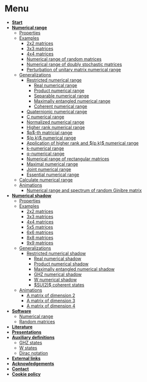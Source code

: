 Menu
====

-   **[Start](start)**
-   **[Numerical range](numerical-range)**
    -   [Properties](/numerical-range/properties)
    -   [Examples](/numerical-range/examples)
        -   [2x2 matrices](/numerical-range/examples/2x2)
        -   [3x3 matrices](/numerical-range/examples/3x3)
        -   [4x4 matrices](/numerical-range/examples/4x4)
        -   [Numerical range of random
            matrices](/numerical-range/examples/ginibre)
        -   [Numerical range of doubly stochastic
            matrices](/numerical-range/examples/numerical-range-of-doubly-stochastic-matrices)
        -   [Perturbation of unitary matrix numerical
            range](/numerical-range/generalizations/c-perturbation-of-unitary-matrix-numerical-range)
    -   [Generalizations](/numerical-range/generalizations)
        -   [Restricted numerical
            range](/numerical-range/generalizations/restricted-numerical-range)
            -   [Real numerical
                range](/numerical-range/generalizations/restricted-numerical-range/real-numerical-range)
            -   [Product numerical
                range](/numerical-range/generalizations/restricted-numerical-range/product-numerical-range)
            -   [Separable numerical
                range](/numerical-range/generalizations/restricted-numerical-range/separable-numerical-range)
            -   [Maximally entangled numerical
                range](/numerical-range/generalizations/restricted-numerical-range/maximally-entangled-numerical-range)
            -   [Coherent numerical
                range](/numerical-range/generalizations/restricted-numerical-range/coherent-numerical-range)
        -   [Quaternionic numerical
            range](/numerical-range/generalizations/quaternionic-numerical-range)
        -   [C numerical
            range](/numerical-range/generalizations/c-numerical-range)
        -   [Normalized numerical
            range](/numerical-range/generalizations/normalized-numerical-range)
        -   [Higher rank numerical
            range](/numerical-range/generalizations/higher-rank-numerical-range)
        -   [\$p\$-th matricial
            range](/numerical-range/generalizations/p-th-matricial-range)
        -   [\$(p,k)\$ numerical
            range](/numerical-range/generalizations/p-k-numerical-range)
        -   [Application of higher rank and \$(p,k)\$ numerical
            range](/numerical-range/generalizations/application-of-higher-rank-and-p-k-numerical-range)
        -   [k-numerical
            range](/numerical-range/generalizations/k-numerical-range)
        -   [q-numerical
            range](/numerical-range/generalizations/q-numerical-range)
        -   [Numerical range of rectangular
            matrices](/numerical-range/generalizations/numerical-range-of-a-with-respect-to-b)
        -   [Maximal numerical
            range](/numerical-range/generalizations/maximal-numerical-range)
        -   [Joint numerical
            range](/numerical-range/generalizations/joint-numerical-range)
        -   [Essential numerical
            range](/numerical-range/generalizations/essential-numerical-range)
    -   [Calculate numerical range](/numerical-range/calculate)
    -   [Animations](/numerical-range/animations)
        -   [Numerical range and spectrum of random Ginibre
            matrix](/numerical-range/animations/ginibre)
-   **[Numerical shadow](numerical-shadow)**
    -   [Properties](/numerical-shadow/properties)
    -   [Examples](/numerical-shadow/examples)
        -   [2x2 matrices](/numerical-shadow/examples/2x2)
        -   [3x3 matrices](/numerical-shadow/examples/3x3)
        -   [4x4 matrices](/numerical-shadow/examples/4x4)
        -   [5x5 matrices](/numerical-shadow/examples/5x5)
        -   [6x6 matrices](/numerical-shadow/examples/6x6)
        -   [8x8 matrices](/numerical-shadow/examples/8x8)
        -   [9x9 matrices](/numerical-shadow/examples/9x9)
    -   [Generalizations](/numerical-shadow/generalizations)
        -   [Restricted numerical
            shadow](/numerical-shadow/generalizations/restricted-numerical-shadow)
            -   [Real numerical
                shadow](/numerical-shadow/generalizations/restricted-numerical-shadow/real-numerical-shadow)
            -   [Product numerical
                shadow](/numerical-shadow/generalizations/restricted-numerical-shadow/product-numerical-shadow)
            -   [Maximally entangled numerical
                shadow](/numerical-shadow/generalizations/restricted-numerical-shadow/entangled-numerical-shadow)
            -   [GHZ numerical
                shadow](/numerical-shadow/generalizations/restricted-numerical-shadow/GHZ-numerical-shadow)
            -   [W numerical
                shadow](/numerical-shadow/generalizations/restricted-numerical-shadow/W-numerical-shadow)
            -   [\$SU(2)\$ coherent
                states](/numerical-shadow/generalizations/restricted-numerical-shadow/coherent-numerical-shadow)
    -   [Animations](/numerical-shadow/animations)
        -   [A matrix of dimension 2](/numerical-shadow/animations/2x2)
        -   [A matrix of dimension 3](/numerical-shadow/animations/3x3)
        -   [A matrix of dimension 4](/numerical-shadow/animations/4x4)
-   **[Software](software)**
    -   [Numerical range](/software/numerical-range)
    -   [Random matrices](/software/random-matrices)
-   **[Literature](literature)**
-   **[Presentations](presentations)**
-   **[Auxiliary definitions](/aux-definitions/)**
    -   [GHZ states](/aux-definitions/ghz-state)
    -   [W states](/aux-definitions/w-state)
    -   [Dirac notation](/aux-definitions/dirac-notation)
-   **[External links](links)**
-   **[Acknowledgements](acknowledgements)**
-   **[Contact](contact)**
-   **[Cookie policy](cookies)**
